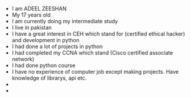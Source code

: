 - I am ADEEL ZEESHAN
- My 17 years old
- I am currently doing my intermediate study
- I live in pakistan
- I have a great interest in CEH which stand for (certified ethical hacker) and development in python
- I had done a lot of projects in python
- I had completed my CCNA which stand (Cisco certified associate network)
- I had done python course
- I have no experience of computer job except making projects. Have knowledge of librarys, api etc.
- 
- 
